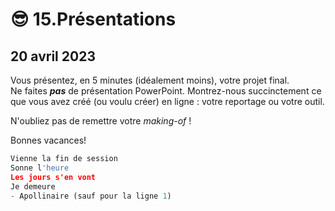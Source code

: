 # 😎 15.Présentations

## 20 avril 2023

Vous présentez, en 5 minutes (idéalement moins), votre projet final.\
Ne faites _**pas**_ de présentation PowerPoint. Montrez-nous succinctement ce que vous avez créé (ou voulu créer) en ligne : votre reportage ou votre outil.

N'oubliez pas de remettre votre _making-of_ !

Bonnes vacances!

```python
Vienne la fin de session
Sonne l'heure
Les jours s'en vont
Je demeure
- Apollinaire (sauf pour la ligne 1)
```
